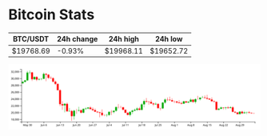 # Bitcoin Stats

BTC/USDT|24h change|24h high|24h low|
|---|---|---|---|
|$19768.69|-0.93%|$19968.11|$19652.72|

<img src="./chart.svg">
